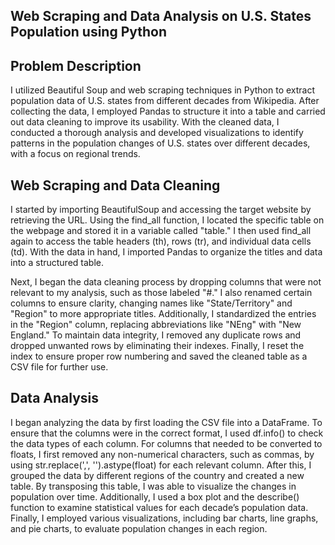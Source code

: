 ## Web Scraping and Data Analysis on U.S. States Population using Python

## Problem Description
I utilized Beautiful Soup and web scraping techniques in Python to extract population data of U.S. states from different decades from Wikipedia. After collecting the data, I employed Pandas to structure it into a table and carried out data cleaning to improve its usability. With the cleaned data, I conducted a thorough analysis and developed visualizations to identify patterns in the population changes of U.S. states over different decades, with a focus on regional trends.


## Web Scraping and Data Cleaning
I started by importing BeautifulSoup and accessing the target website by retrieving the URL. Using the find_all function, I located the specific table on the webpage and stored it in a variable called "table." I then used find_all again to access the table headers (th), rows (tr), and individual data cells (td). With the data in hand, I imported Pandas to organize the titles and data into a structured table.

Next, I began the data cleaning process by dropping columns that were not relevant to my analysis, such as those labeled "#." I also renamed certain columns to ensure clarity, changing names like "State/Territory" and "Region" to more appropriate titles. Additionally, I standardized the entries in the "Region" column, replacing abbreviations like "NEng" with "New England." To maintain data integrity, I removed any duplicate rows and dropped unwanted rows by eliminating their indexes. Finally, I reset the index to ensure proper row numbering and saved the cleaned table as a CSV file for further use.

## Data Analysis
I began analyzing the data by first loading the CSV file into a DataFrame. To ensure that the columns were in the correct format, I used df.info() to check the data types of each column. For columns that needed to be converted to floats, I first removed any non-numerical characters, such as commas, by using str.replace(',', '').astype(float) for each relevant column. After this, I grouped the data by different regions of the country and created a new table. By transposing this table, I was able to visualize the changes in population over time. Additionally, I used a box plot and the describe() function to examine statistical values for each decade’s population data. Finally, I employed various visualizations, including bar charts, line graphs, and pie charts, to evaluate population changes in each region.











